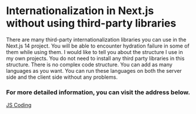# Internationalization in Next.js without using third-party libraries

There are many third-party internationalization libraries you can use in the Next.js 14 project. You will be able to encounter hydration failure in some of them while using them. I would like to tell you about the structure I use in my own projects. You do not need to install any third party libraries in this structure. There is no complex code structure. You can add as many languages as you want. You can run these languages on both the server side and the client side without any problems.

### For more detailed information, you can visit the address below.

[JS Coding](https://www.jscoding.io/internationalization-in-next-js-without-using-third-party-libraries)
